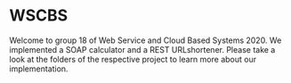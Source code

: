 # WSCBS

Welcome to group 18 of Web Service and Cloud Based Systems 2020. We implemented a SOAP calculator and a REST URLshortener. Please take a look at the folders of the respective project to learn more about our implementation.
